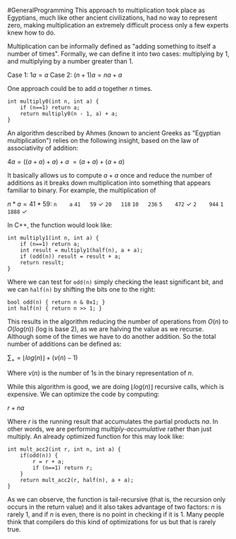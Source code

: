 #GeneralProgramming 
This approach to multiplication took place as Egyptians, much like other ancient civilizations, had no way to represent zero, making multiplication an extremely difficult process only a few experts knew how to do.

Multiplication can be informally defined as "adding something to itself a number of times". Formally, we can define it into two cases: multiplying by 1, and multiplying by a number greater than 1.

Case 1:
	$1a=a$
Case 2:
	$(n+1)a=na+a$

One approach could be to add $a$ together $n$ times.
```
int multiply0(int n, int a) {
	if (n==1) return a;
	return multiply0(n - 1, a) + a;
}
```
An algorithm described by Ahmes (known to ancient Greeks as "Egyptian multiplication") relies on the following insight, based on the law of associativity of addition:

   $4a = ( ( a + a ) + a ) + a$
    $= ( a + a ) + ( a + a)$

It basically allows us to compute $a+a$ once and reduce the number of additions as it breaks down multiplication into something that appears familiar to binary. For example, the multiplication of 

$n*a=41*59$:
`n    a`
`41   59` $\checkmark$
`20   118`
`10   236`
`5    472` $\checkmark$
`2    944`
`1    1888` $\checkmark$

In C++, the function would look like:
```
int multiply1(int n, int a) {
	if (n==1) return a;
	int result = multiply1(half(n), a + a);
	if (odd(n)) result = result + a;
	return result;
}
```
Where we can test for `odd(n)` simply checking the least significant bit, and we can `half(n)` by shifting the bits one to the right:
```
bool odd(n) { return n & 0x1; }
int half(n) { return n >> 1; }
```
This results in the algorithm reducing the number of operations from $O(n)$ to $O(log(n))$ (log is base 2), as we are halving the value as we recurse. Although some of the times we have to do another addition. So the total number of additions can be defined as:

$\sum_+=\lfloor log(n) \rfloor+(v(n)-1)$ 

Where $v(n)$ is the number of 1s in the binary representation of $n$. 

While this algorithm is good, we are doing $\lfloor log(n) \rfloor$ recursive calls, which is expensive. We can optimize the code by computing:

$r + na$

Where $r$ is the running result that accumulates the partial products $na$. In other words, we are performing _multiply-accumulative_ rather than just multiply. An already optimized function for this may look like:
```
int mult_acc2(int r, int n, int a) {
    if(odd(n)) {
        r = r + a;
        if (n==1) return r;
    }
    return mult_acc2(r, half(n), a + a);
}
```
As we can observe, the function is tail-recursive (that is, the recursion only occurs in the return value) and it also takes advantage of two factors: $n$ is rarely 1, and if $n$ is even, there is no point in checking if it is 1. Many people think that compilers do this kind of optimizations for us but that is rarely true.